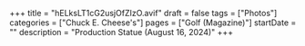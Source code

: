 +++
title = "hELksLT1cG2usjOfZIzO.avif"
draft = false
tags = ["Photos"]
categories = ["Chuck E. Cheese's"]
pages = ["Golf (Magazine)"]
startDate = ""
description = "Production Statue (August 16, 2024)"
+++
